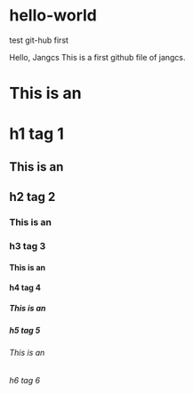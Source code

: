 # hello-world
test git-hub first

Hello, Jangcs
This is a first github file of jangcs.

# This is an <h1> h1 tag 1
## This is an <h2> h2 tag 2
### This is an <h3> h3 tag 3
#### This is an <h4> h4 tag 4
##### This is an <h5> h5 tag 5 
###### This is an <h6> h6 tag 6


